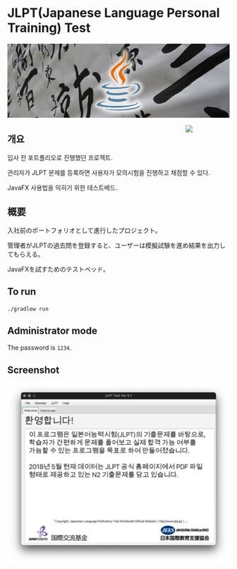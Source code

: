 # JLPT(Japanese Language Personal Training) Test

![](/misc/img/banner.jpg)

<a href="https://foojay.io/works-with-openjdk"><img align="right" src="https://github.com/foojayio/badges/raw/main/works_with_openjdk/Works-with-OpenJDK.png" width="100"></a>

## 개요

입사 전 포트폴리오로 진행했던 프로젝트.

관리자가 JLPT 문제를 등록하면 사용자가 모의시험을 진행하고 채점할 수 있다.

JavaFX 사용법을 익히기 위한 테스트베드.

## 概要

入社前のポートフォリオとして進行したプロジェクト。

管理者がJLPTの過去問を登録すると、ユーザーは模擬試験を進め結果を出力してもらえる。

JavaFXを試すためのテストベッド。

## To run

`./gradlew run`

## Administrator mode

The password is `1234`.

## Screenshot

![](/misc/img/screenshot.png)
